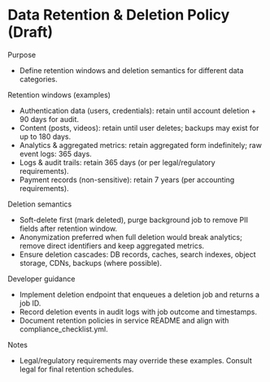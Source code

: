 # Data Retention & Deletion Policy (Draft)

Purpose
- Define retention windows and deletion semantics for different data categories.

Retention windows (examples)
- Authentication data (users, credentials): retain until account deletion + 90 days for audit.
- Content (posts, videos): retain until user deletes; backups may exist for up to 180 days.
- Analytics & aggregated metrics: retain aggregated form indefinitely; raw event logs: 365 days.
- Logs & audit trails: retain 365 days (or per legal/regulatory requirements).
- Payment records (non-sensitive): retain 7 years (per accounting requirements).

Deletion semantics
- Soft-delete first (mark deleted), purge background job to remove PII fields after retention window.
- Anonymization preferred when full deletion would break analytics; remove direct identifiers and keep aggregated metrics.
- Ensure deletion cascades: DB records, caches, search indexes, object storage, CDNs, backups (where possible).

Developer guidance
- Implement deletion endpoint that enqueues a deletion job and returns a job ID.
- Record deletion events in audit logs with job outcome and timestamps.
- Document retention policies in service README and align with compliance_checklist.yml.

Notes
- Legal/regulatory requirements may override these examples. Consult legal for final retention schedules.
